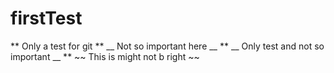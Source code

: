 # firstTest
** Only a test for git **
__ Not so important here __
** __ Only test and not so important __ **
~~ This is might not b right ~~
